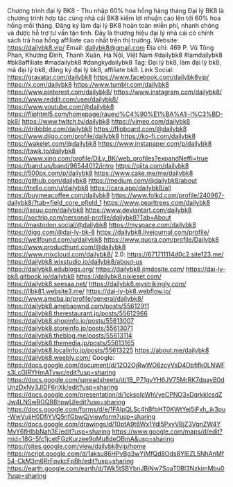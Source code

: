 Chương trình đại lý BK8 - Thu nhập 60% hoa hồng hàng tháng
Đại lý BK8 là chương trình hợp tác cùng nhà cái BK8 kiếm lợi nhuận cao lên tới 60% hoa hồng mỗi tháng. Đăng ký làm đại lý BK8 hoàn toàn miễn phí, nhanh chóng và được hỗ trợ tư vấn tận tình. Đây là thương hiệu đại lý nhà cái có chính sách trả hoa hồng affiliate cao nhất trên thị trường.
Website: https://dailybk8.vip/
Email: dailybk8@gmail.com
Địa chỉ: 469 P. Vũ Tông Phan, Khương Đình, Thanh Xuân, Hà Nội, Việt Nam
#dailybk8 #lamdailybk8 #bk8affiliate #madailybk8 #dangkydailybk8
Tag: Đại lý bk8, làm đại lý bk8, mã đại lý bk8, đăng ký đại lý bk8, affiliate bk8.
Link Social: 
https://gravatar.com/dailybk8
https://www.facebook.com/dailybk8vip/
https://x.com/dailybk8
https://www.tumblr.com/dailybk8
https://www.pinterest.com/dailybk8/
https://www.instagram.com/dailybk8/
https://www.reddit.com/user/dailybk8/
https://www.youtube.com/@dailybk8
https://fliphtml5.com/homepage/rauey/%C4%90%E1%BA%A1i-l%C3%BD-bk8/
https://www.twitch.tv/dailybk8
https://vimeo.com/dailybk8
https://dribbble.com/dailybk8
https://flipboard.com/@dailybk8
https://www.diigo.com/profile/dailybk8
https://ko-fi.com/dailybk8
https://wakelet.com/@dailybk8
https://www.instapaper.com/p/dailybk8
https://tawk.to/dailybk8
https://www.xing.com/profile/DiLy_BK/web_profiles?expandNeffi=true
https://band.us/band/96544012/intro
https://qiita.com/dailybk8
https://500px.com/p/dailybk8
https://www.cake.me/me/dailybk8
https://github.com/dailybk8
https://medium.com/@dailybk8/about
https://trello.com/u/dailybk8
https://cara.app/dailybk8/all
https://buymeacoffee.com/dailybk8
https://www.folkd.com/profile/240967-dailybk8/?tab=field_core_pfield_1
https://www.pearltrees.com/dailybk8
https://issuu.com/dailybk8
https://www.deviantart.com/dailybk8
https://soctrip.com/personal-profile/dailybk8?Tab=About
https://mastodon.social/@dailybk8
https://myspace.com/dailybk8
https://digg.com/@dai-ly-bk-8
https://dailybk8.livejournal.com/profile/
https://wellfound.com/u/dailybk8
https://www.quora.com/profile/Dailybk8
https://www.producthunt.com/@dailybk8
https://www.mixcloud.com/dailybk8/
2.0: 
https://671711114d0c2.site123.me/
https://dailybk8.wixstudio.io/dailybk8/about-us
https://dailybk8.edublogs.org/
https://dailybk8.jimdosite.com/
https://dai-ly-bk8.gitbook.io/dailybk8
https://dailybk8.pixieset.com/
https://dailybk8.seesaa.net/
https://dailybk8.mystrikingly.com/
https://ilbk81.website3.me/
https://dai-ly-bk8.webflow.io/
https://www.ameba.jp/profile/general/dailybk8/
https://dailybk8.amebaownd.com/posts/55612911
https://dailybk8.therestaurant.jp/posts/55612966
https://dailybk8.shopinfo.jp/posts/55613007
https://dailybk8.storeinfo.jp/posts/55613071
https://dailybk8.theblog.me/posts/55613114
https://dailybk8.themedia.jp/posts/55613165
https://dailybk8.localinfo.jp/posts/55613225
https://about.me/dailybk8
https://dailybk8.weebly.com/
Google: 
https://docs.google.com/document/d/12O2OjRwWO6zcyVsD4Dbfifk0LNWFs3LcGIRYHmATvwc/edit?usp=sharing
https://docs.google.com/spreadsheets/d/1B_P71gvYH6JV75MrRK7dqayB0dUnzDxNy3JlDF6riXk/edit?usp=sharing
https://docs.google.com/presentation/d/1ckspIcWhVyeCPNO3xDqrkklcsdZJw4LNSwRGQ88hpwU/edit?usp=sharing
https://docs.google.com/forms/d/e/1FAIpQLSc4hBfbHT0KWtYej5iFxh_jk3pu-WwVujjH0DfjYVQ5nfGbwQ/viewform?usp=sharing
https://docs.google.com/drawings/d/10ptA9t6Wx1Ydl5PxyVBjZ3VqnZW4YMvY6fHlbbNah3E/edit?usp=sharing
https://www.google.com/maps/d/edit?mid=18G-5fc1jcetFGzKurzee9oMu8deOBmA&usp=sharing
https://sites.google.com/view/dailybk8vip/home
https://script.google.com/d/1aksu86HPvBg3wYjMfQd8Ods8YlEZL5NhAnMf54-CkM3m6RrFqvkcFpBh/edit?usp=sharing
https://earth.google.com/earth/d/1Wk5tSBYbnJBiNw7SoaT0BI3NzkimMbu0?usp=sharing